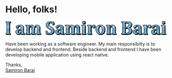 # Hello, folks! 
[![Samiorn Barai](samiron-barai.gif)](https://samironbarai.com/)

Have been working as a software engineer. My main responsibilty is to develop backend and frontend.
Beside backend and frontend I have been developing mobile application using react native.


Thanks,<br>
[Samiron Barai](https://samironbarai.com/)
